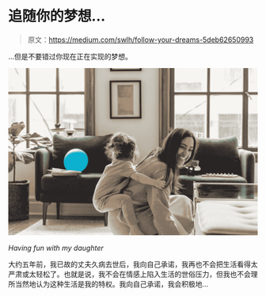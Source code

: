 # 追随你的梦想…

> 原文：<https://medium.com/swlh/follow-your-dreams-5deb62650993>

…但是不要错过你现在正在实现的梦想。

![](img/0f994d9f2e447ee9a65701486f1e322d.png)

*Having fun with my daughter*

大约五年前，我已故的丈夫久病去世后，我向自己承诺，我再也不会把生活看得太严肃或太轻松了。也就是说，我不会在情感上陷入生活的世俗压力，但我也不会理所当然地认为这种生活是我的特权。我向自己承诺，我会积极地…